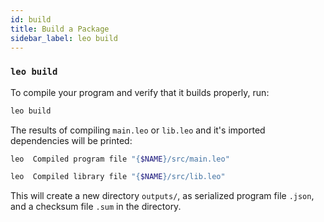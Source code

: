 ```yaml
---
id: build
title: Build a Package
sidebar_label: leo build
---
```


### `leo build`

To compile your program and verify that it builds properly, run:
```bash
leo build
```
The results of compiling `main.leo` or `lib.leo` and it's imported dependencies will be printed:
```bash title="console output:"
leo  Compiled program file "{$NAME}/src/main.leo"
```

```bash title="console output:"
leo  Compiled library file "{$NAME}/src/lib.leo"
```

This will create a new directory `outputs/`, as serialized program file `.json`, and a checksum file `.sum` in the directory. 
